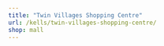 ```yaml
---
title: "Twin Villages Shopping Centre"
url: /kells/twin-villages-shopping-centre/
shop: mall
---
```

